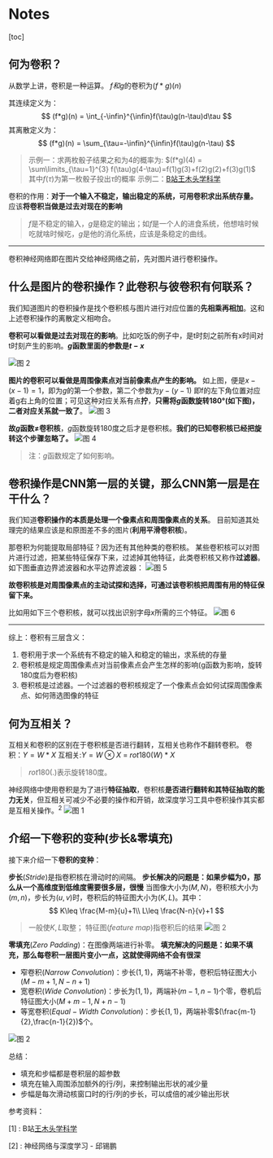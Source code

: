 
# Notes

[toc]

## 何为卷积？

从数学上讲，卷积是一种运算。
$f和g$的卷积为$(f*g)(n)$

其连续定义为：
$$
(f*g)(n) = \int_{-\infin}^{\infin}f(\tau)g(n-\tau)d\tau
$$
其离散定义为：
$$
(f*g)(n) = \sum_{\tau=-\infin}^{\infin}f(\tau)g(n-\tau)
$$

> 示例一：求两枚骰子结果之和为4的概率为:
> $(f*g)(4) = \sum\limits_{\tau=1}^{3} f(\tau)g(4-\tau)=f(1)g(3)+f(2)g(2)+f(3)g(1)$
> 其中$f(\tau)$为第一枚骰子投出$\tau$的概率
> 示例二：[B站王木头学科学](https://www.bilibili.com/video/BV1VV411478E?spm_id_from=333.337.search-card.all.click&vd_source=31f382886b368673a25ce3ff23e82bfc)

卷积的作用：**对于一个输入不稳定，输出稳定的系统，可用卷积求出系统存量。**
应该**将卷积当做是过去对现在的影响**
> $f$是不稳定的输入，$g$是稳定的输出；如$f$是一个人的进食系统，他想啥时候吃就啥时候吃，$g$是他的消化系统，应该是条稳定的曲线。

---

卷积神经网络即在图片交给神经网络之前，先对图片进行卷积操作。

## 什么是图片的卷积操作？此卷积与彼卷积有何联系？

我们知道图片的卷积操作是找个卷积核与图片进行对应位置的**先相乘再相加**。这和上述卷积操作的离散定义相吻合。

**卷积可以看做是过去对现在的影响**。比如吃饭的例子中，是t时刻之前所有x时间对t时刻产生的影响。**$g$函数里面的参数是$t-x$**

![图 2](../../images/c7e690b5d587bd682a5dba02b845b2afe446d569ee6a3d83419a071c9510e831.png)  

**图片的卷积可以看做是周围像素点对当前像素点产生的影响。**
如上图，便是$x - (x-1) = 1$，即为$g$的第一个参数，第二个参数为$y-(y-1)$
即f的左下角位置对应着g右上角的位置；可见这种对应关系有点**拧**，**只需将$g$函数旋转$180°$(如下图)，二者对应关系就一致了**。
![图 3](../../images/531c3b09e68dc09d97624eabaad8f1ffb9759fc202bdb72248338a6ca9ddf401.png)  

**故$g$函数$\neq$卷积核**，$g$函数旋转180度之后才是卷积核。**我们的已知卷积核已经把旋转这个步骤忽略了。**
![图 4](../../images/9625347976b168d13048d727a42aa92c11ec836b3b239004436d4a466b9f6293.png)  

> 注：$g$函数规定了如何影响。

## 卷积操作是CNN第一层的关键，那么CNN第一层是在干什么？

我们知道**卷积操作的本质是处理一个像素点和周围像素点的关系**。
目前知道其处理完的结果应该是和原图差不多的图片(**利用平滑卷积核**)。

那卷积为何能提取局部特征？因为还有其他种类的卷积核。
某些卷积核可以对图片进行过滤，把某些特征保存下来，过滤掉其他特征，此类卷积核又称作**过滤器**。
如下图垂直边界滤波器和水平边界滤波器：
![图 5](../../images/dd7465b8ae77d5712460c31cf23a872ea606d02a5f5710f8e19947eccf0b550d.png)  

**故卷积核是对周围像素点的主动试探和选择，可通过该卷积核把周围有用的特征保留下来。**

比如用如下三个卷积核，就可以找出识别字母$x$所需的三个特征。
![图 6](../../images/fbecead74459019603f7f5f0f65887fac76e435d8c6bbfe4bff2148641759c9b.png)  

---

综上：卷积有三层含义：

1. 卷积用于求一个系统有不稳定的输入和稳定的输出，求系统的存量
2. 卷积核是规定周围像素点对当前像素点会产生怎样的影响(g函数为影响，旋转180度后为卷积核)
3. 卷积核是过滤器。一个过滤器的卷积核规定了一个像素点会如何试探周围像素点、如何筛选图像的特征

## 何为互相关？

互相关和卷积的区别在于卷积核是否进行翻转，互相关也称作不翻转卷积。
卷积：$Y=W*X$
互相关:$Y = W\otimes X$ = $rot180(W)*X$
> $rot180(.)$表示旋转180度。

神经网络中使用卷积是为了进行**特征抽取**，卷积核**是否进行翻转和其特征抽取的能力无关**，但互相关可减少不必要的操作和开销，故深度学习工具中卷积操作其实都是互相关操作。$^{2}$
![图 1](../../images/8835e652563994f7bb365ab7358ed0b21c0b0ccf873b78f89685b8d56c49dd9a.png)  

## 介绍一下卷积的变种(步长&零填充)

接下来介绍一下**卷积的变种**：

**步长**$(Stride)$是指卷积核在滑动时的间隔。
**步长解决的问题是：如果步幅为0，那么从一个高维度到低维度需要很多层，很慢**
当图像大小为$(M,N)$，卷积核大小为$(m,n)$，步长为$(u,v)$时，卷积后的特征图大小为$(K,L)$。其中：
$$
K\leq \frac{M-m}{u}+1\\
L\leq \frac{N-n}{v}+1
$$
> 一般使$K,L$取整；
> 特征图$(feature\ map)$指卷积后的结果
![图 2](../../images/95988ea376de8430d16897682be418eb9830db80398469b2624ad2d709784fd2.png)  

**零填充**$(Zero\ Padding)$：在图像两端进行补零。
**填充解决的问题是：如果不填充，那么每卷积一层图片变小一点，这就使得网络不会有很深**

- 窄卷积$(Narrow\ Convolution)$：步长$(1,1)$，两端不补零，卷积后特征图大小$(M-m+1, N-n+1)$
- 宽卷积$(Wide\ Convolution)$：步长为$(1,1)$，两端补$(m-1,n-1)$个零，卷机后特征图大小$(M+m-1,N+n-1)$
- 等宽卷积$(Equal-Width\ Convolution)$：步长$(1,1)$，两端补零$(\frac{m-1}{2},\frac{n-1}{2})$个。

![图 2](../../images/83c7b467e8953bc5f6adf62093f1bd0dfdab50c4c51536c21fca33060a887031.png)  

总结：

- 填充和步幅都是卷积层的超参数
- 填充在输入周围添加额外的行/列，来控制输出形状的减少量
- 步幅是每次滑动核窗口时的行/列的步长，可以成倍的减少输出形状

参考资料：

[1] : B站[王木头学科学](https://www.bilibili.com/video/BV1VV411478E?spm_id_from=333.337.search-card.all.click&vd_source=31f382886b368673a25ce3ff23e82bfc)

[2] : 神经网络与深度学习 - 邱锡鹏
